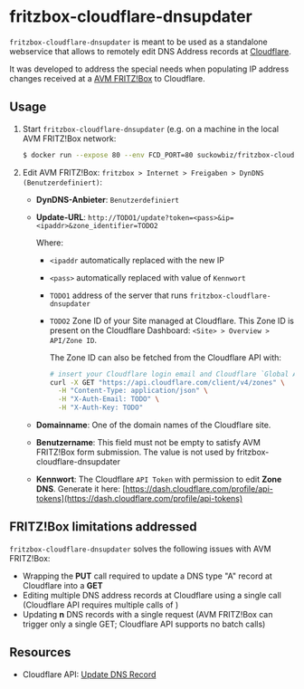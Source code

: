 # fritzbox-cloudflare-dnsupdater

`fritzbox-cloudflare-dnsupdater` is meant to be used as a standalone webservice that allows to remotely edit DNS
 Address records at [Cloudflare](https://www.cloudflare.com/).  
 
 It was developed to address the special needs when populating IP address changes received at a [AVM FRITZ!Box](https://avm.de/produkte/fritzbox/) to Cloudflare.
 
## Usage

1. Start `fritzbox-cloudflare-dnsupdater` (e.g. on a machine in the local AVM FRITZ!Box network:

    ```bash
    $ docker run --expose 80 --env FCD_PORT=80 suckowbiz/fritzbox-cloudflare-dnsupdater
    ```

1. Edit AVM FRITZ!Box: `fritzbox > Internet > Freigaben > DynDNS (Benutzerdefiniert)`:

    - **DynDNS-Anbieter**: `Benutzerdefiniert`
    - **Update-URL**: `http://TODO1/update?token=<pass>&ip=<ipaddr>&zone_identifier=TODO2`  
      
      Where:
      
      - `<ipaddr` automatically replaced with the new IP
      - `<pass>` automatically replaced with value of `Kennwort`
      - `TODO1` address of the server that runs `fritzbox-cloudflare-dnsupdater`
      - `TODO2` Zone ID of your Site managed at Cloudflare. This Zone ID is present on the Cloudflare Dashboard: `<Site> > Overview > API/Zone ID`.

         The Zone ID can also be fetched from the Cloudflare API with:

         ```bash
         # insert your Cloudflare login email and Cloudflare `Global API Key` (copy API Key from: https://dash.cloudflare.com/profile/api-tokens)
         curl -X GET "https://api.cloudflare.com/client/v4/zones" \
           -H "Content-Type: application/json" \
           -H "X-Auth-Email: TODO" \
           -H "X-Auth-Key: TODO"
         ```
    - **Domainname**: One of the domain names of the Cloudflare site.
    - **Benutzername**: This field must not be empty to satisfy AVM FRITZ!Box form submission. The value is not used by
     fritzbox-cloudflare-dnsupdater
    - **Kennwort**: The Cloudflare `API Token` with permission to edit **Zone DNS**. Generate it here: [https://dash.cloudflare.com/profile/api-tokens](https://dash.cloudflare.com/profile/api-tokens)

## FRITZ!Box limitations addressed

`fritzbox-cloudflare-dnsupdater` solves the following issues with AVM FRITZ!Box:

- Wrapping the **PUT** call required to update a DNS type "A" record at Cloudflare into a **GET**
- Editing multiple DNS address records at Cloudflare using a single call (Cloudflare API requires multiple
 calls of )
- Updating **n** DNS records with a single request (AVM FRITZ!Box can trigger only a single GET; Cloudflare API
 supports no batch calls)

## Resources

- Cloudflare API: [Update DNS Record](https://api.cloudflare.com/#dns-records-for-a-zone-update-dns-record)